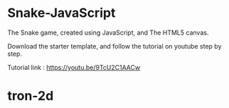 # Snake-JavaScript

The Snake game, created using JavaScript, and The HTML5 canvas.

Download the starter template, and follow the tutorial on youtube step by step.

Tutorial link : https://youtu.be/9TcU2C1AACw
# tron-2d
